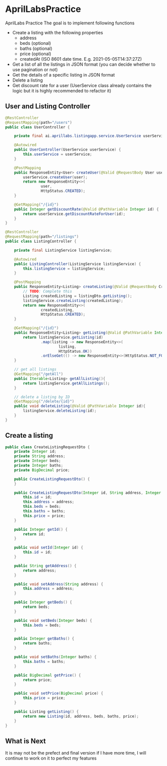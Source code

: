 # AprilLabsPractice
AprilLabs Practice 
The goal is to implement following functions
* Create a listing with the following properties
  - address
  - beds (optional)
  - baths (optional)
  - price (optional)
  - createdAt (ISO 8601 date time. E.g. 2021-05-05T14:37:27Z)
* Get a list of all the listings in JSON format (you can decide whether to use pagination or not)
* Get the details of a specific listing in JSON format
* Delete a listing
* Get discount rate for a user (UserService class already contains the logic but it is highly recommended to refactor it)


## User and Listing Controller

```java
@RestController
@RequestMapping(path="/users")
public class UserController {

    private final ai.aprillabs.listingapp.service.UserService userService;

    @Autowired
    public UserController(UserService userService) {
        this.userService = userService;
    }

    @PostMapping
    public ResponseEntity<User> createUser(@Valid @RequestBody User user) {
        userService.createUser(user);
        return new ResponseEntity<>(
                user,
                HttpStatus.CREATED);
    }

    @GetMapping("/{id}")
    public Integer getDiscountRate(@Valid @PathVariable Integer id) {
        return userService.getDiscountRateForUser(id);
    }
}
```


```java
@RestController
@RequestMapping(path="/listings")
public class ListingController {

    private final ListingService listingService;

    @Autowired
    public ListingController(ListingService listingService) {
        this.listingService = listingService;
    }

    @PostMapping
    public ResponseEntity<Listing> createListing(@Valid @RequestBody CreateListingRequestDto listingDto) {
        // TODO: Complete this
        Listing createdListing = listingDto.getListing();
        listingService.createListing(createdListing);
        return new ResponseEntity<>(
                createdListing,
                HttpStatus.CREATED);
    }

    @GetMapping("/{id}")
    public ResponseEntity<Listing> getListing(@Valid @PathVariable Integer id) {
        return listingService.getListing(id)
                .map(listing -> new ResponseEntity<>(
                        listing,
                        HttpStatus.OK))
                .orElseGet(() -> new ResponseEntity<>(HttpStatus.NOT_FOUND));
    }

    // get all listings
    @GetMapping("/getAll")
    public Iterable<Listing> getAllListing(){
        return listingService.getAllListings();
    }

    // delete a listing by ID
    @GetMapping("/delete/{id}")
    public void deleteListing(@Valid @PathVariable Integer id){
        listingService.deleteListing(id);
    }
}
```
## Create a listing 

```java
public class CreateListingRequestDto {
    private Integer id;
    private String address;
    private Integer beds;
    private Integer baths;
    private BigDecimal price;

    public CreateListingRequestDto() {
    }

    public CreateListingRequestDto(Integer id, String address, Integer beds, Integer baths, BigDecimal price) {
        this.id = id;
        this.address = address;
        this.beds = beds;
        this.baths = baths;
        this.price = price;
    }

    public Integer getId() {
        return id;
    }

    public void setId(Integer id) {
        this.id = id;
    }

    public String getAddress() {
        return address;
    }

    public void setAddress(String address) {
        this.address = address;
    }

    public Integer getBeds() {
        return beds;
    }

    public void setBeds(Integer beds) {
        this.beds = beds;
    }

    public Integer getBaths() {
        return baths;
    }

    public void setBaths(Integer baths) {
        this.baths = baths;
    }

    public BigDecimal getPrice() {
        return price;
    }

    public void setPrice(BigDecimal price) {
        this.price = price;
    }

    public Listing getListing() {
        return new Listing(id, address, beds, baths, price);
    }
}
```
## What is Next
It is may   not be the prefect and final version if I have more time, I will continue to work on it to perfect my features

